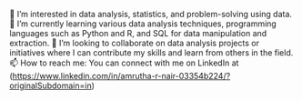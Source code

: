 👀 I’m interested in data analysis, statistics, and problem-solving using data.
🌱 I’m currently learning various data analysis techniques, programming languages such as Python and R, and SQL for data manipulation and extraction.
💞️ I’m looking to collaborate on data analysis projects or initiatives where I can contribute my skills and learn from others in the field.
📫 How to reach me: You can  connect with me on LinkedIn at (https://www.linkedin.com/in/amrutha-r-nair-03354b224/?originalSubdomain=in)


<!---
amrutharnair67/amrutharnair67 is a ✨ special ✨ repository because its `README.md` (this file) appears on your GitHub profile.
You can click the Preview link to take a look at your changes.
--->
